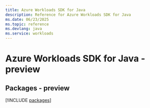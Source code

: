 ```yaml
---
title: Azure Workloads SDK for Java
description: Reference for Azure Workloads SDK for Java
ms.date: 06/23/2025
ms.topic: reference
ms.devlang: java
ms.service: workloads
---
```

# Azure Workloads SDK for Java - preview
## Packages - preview
[!INCLUDE [packages](workloads-index.md)]
